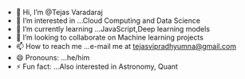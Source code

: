 - 👋 Hi, I’m @Tejas Varadaraj
- 👀 I’m interested in ...Cloud Computing and Data Science
- 🌱 I’m currently learning ...JavaScript,Deep learning models
- 💞️ I’m looking to collaborate on Machine learning projects
- 📫 How to reach me ...e-mail me at tejasvipradhyumna@gmail.com
- 😄 Pronouns: ...he/him
- ⚡ Fun fact: ...Also interested in Astronomy, Quant

<!---
9Tejas11/9Tejas11 is a ✨ special ✨ repository because its `README.md` (this file) appears on your GitHub profile.
You can click the Preview link to take a look at your changes.
--->
